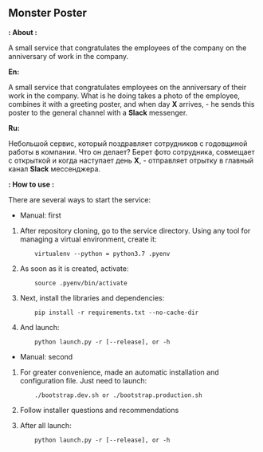 ## Monster Poster

**: About :**

A small service that congratulates the employees of the company on the anniversary of work in the company.

**En:**

A small service that congratulates employees on the anniversary of their work in the company. What is he doing takes a photo of the employee, combines it with a greeting poster, and when day **X** arrives, - he sends this poster to the general channel with a **Slack** messenger.

**Ru:**

Небольшой сервис, который поздравляет сотрудников с годовщиной работы в компании. Что он делает? Берет фото сотрудника, совмещает с открыткой и когда наступает день **Х**, - отправляет отрытку в главный канал **Slack** мессенджера.

**: How to use :**

There are several ways to start the service:
- Manual: first

 1. After repository cloning, go to the service directory. Using any tool for managing a virtual environment, create it:

            virtualenv --python = python3.7 .pyenv

 2. As soon as it is created, activate:

            source .pyenv/bin/activate

 3. Next, install the libraries and dependencies:

            pip install -r requirements.txt --no-cache-dir

 4. And launch:

            python launch.py -r [--release], or -h


- Manual: second

 1. For greater convenience, made an automatic installation and configuration file. Just need to launch:

            ./bootstrap.dev.sh or ./bootstrap.production.sh

 2. Follow installer questions and recommendations

 3. After all launch:

            python launch.py -r [--release], or -h
